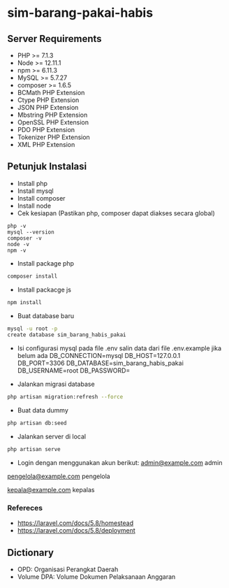 # sim-barang-pakai-habis

## Server Requirements
- PHP >= 7.1.3
- Node >= 12.11.1
- npm >= 6.11.3
- MySQL >= 5.7.27
- composer >= 1.6.5
- BCMath PHP Extension
- Ctype PHP Extension
- JSON PHP Extension
- Mbstring PHP Extension
- OpenSSL PHP Extension
- PDO PHP Extension
- Tokenizer PHP Extension
- XML PHP Extension

## Petunjuk Instalasi
- Install php 
- Install mysql
- Install composer
- Install node
- Cek kesiapan (Pastikan php, composer dapat diakses secara global)
```
php -v
mysql --version
composer -v
node -v
npm -v
```
- Install package php
```sh
composer install
```
- Install packacge js
```sh
npm install
```
- Buat database baru
```sh
mysql -u root -p
create database sim_barang_habis_pakai
```
- Isi configurasi mysql pada file .env
salin data dari file .env.example jika belum ada
DB_CONNECTION=mysql
DB_HOST=127.0.0.1
DB_PORT=3306
DB_DATABASE=sim_barang_habis_pakai
DB_USERNAME=root
DB_PASSWORD=

- Jalankan migrasi database
```sh
php artisan migration:refresh --force
```
- Buat data dummy
```sh
php artisan db:seed
```
- Jalankan server di local
```sh
php artisan serve
```
- Login dengan menggunakan akun berikut:
admin@example.com
admin

pengelola@example.com
pengelola

kepala@example.com
kepalas

### Refereces
- https://laravel.com/docs/5.8/homestead
- https://laravel.com/docs/5.8/deployment

## Dictionary
- OPD: Organisasi Perangkat Daerah
- Volume DPA: Volume Dokumen Pelaksanaan Anggaran
